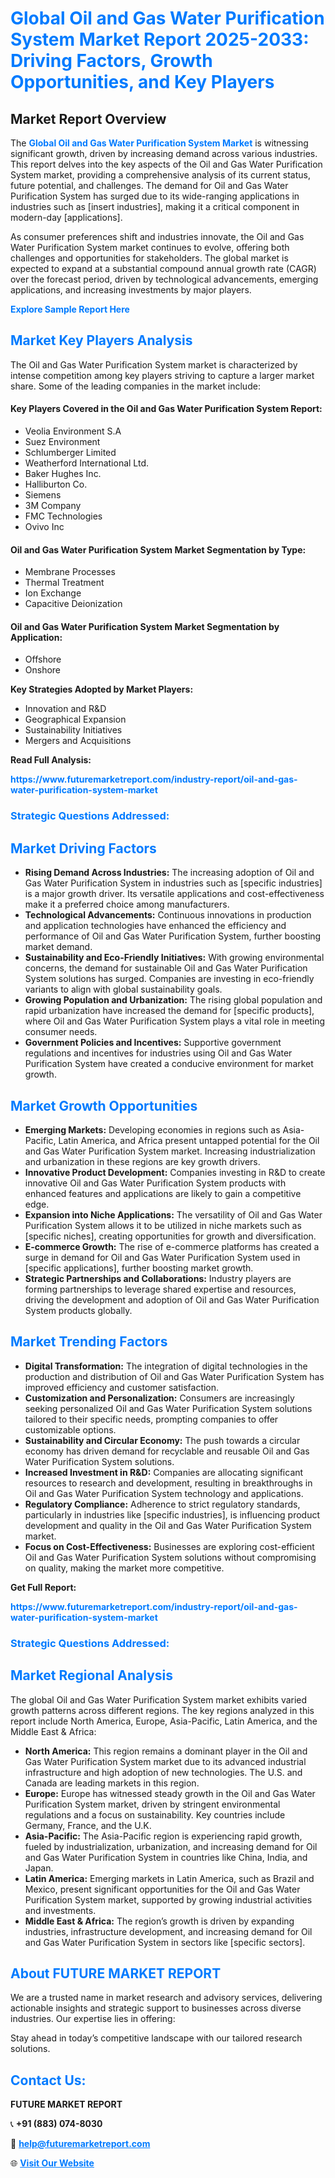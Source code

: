 <h1 style="color: #007BFF;">Global Oil and Gas Water Purification System Market Report 2025-2033: Driving Factors, Growth Opportunities, and Key Players</h1>

<section id="overview">
<h2>Market Report Overview</h2>
<p>The <a href="https://www.futuremarketreport.com/industry-report/oil-and-gas-water-purification-system-market" style="color: #007BFF; text-decoration: none;"><strong>Global Oil and Gas Water Purification System Market</strong></a> is witnessing significant growth, driven by increasing demand across various industries. This report delves into the key aspects of the Oil and Gas Water Purification System market, providing a comprehensive analysis of its current status, future potential, and challenges. The demand for Oil and Gas Water Purification System has surged due to its wide-ranging applications in industries such as [insert industries], making it a critical component in modern-day [applications].</p>
<p>As consumer preferences shift and industries innovate, the Oil and Gas Water Purification System market continues to evolve, offering both challenges and opportunities for stakeholders. The global market is expected to expand at a substantial compound annual growth rate (CAGR) over the forecast period, driven by technological advancements, emerging applications, and increasing investments by major players.</p>
</section>

<section id="overview">
<p><a href="https://www.futuremarketreport.com/request-sample/reportId=57835" style="color: #007BFF; text-decoration: none;"><strong>Explore Sample Report Here</strong></a></p>
</section>

<section id="key-players">
<h2 style="color: #007BFF;">Market Key Players Analysis</h2>
<p>The Oil and Gas Water Purification System market is characterized by intense competition among key players striving to capture a larger market share. Some of the leading companies in the market include:</p>
<h4>Key Players Covered in the Oil and Gas Water Purification System Report:</h4>
<ul><li>Veolia Environment S.A</li><li>Suez Environment</li><li>Schlumberger Limited</li><li>Weatherford International Ltd.</li><li>Baker Hughes Inc.</li><li>Halliburton Co.</li><li>Siemens</li><li>3M Company</li><li>FMC Technologies</li><li>Ovivo Inc</li></ul>
<h4>Oil and Gas Water Purification System Market Segmentation by Type:</h4>
<ul><li>Membrane Processes</li><li>Thermal Treatment</li><li>Ion Exchange</li><li>Capacitive Deionization</li></ul>

<h4>Oil and Gas Water Purification System Market Segmentation by Application:</h4>
<ul><li>Offshore</li><li>Onshore</li></ul>
<p><strong>Key Strategies Adopted by Market Players:</strong></p>
<ul>
<li>Innovation and R&D</li>
<li>Geographical Expansion</li>
<li>Sustainability Initiatives</li>
<li>Mergers and Acquisitions</li>
</ul>
</section>

<section>
<p><strong>Read Full Analysis: </strong></p><a href="https://www.futuremarketreport.com/industry-report/oil-and-gas-water-purification-system-market" style="color: #007BFF; text-decoration: none;"><strong>https://www.futuremarketreport.com/industry-report/oil-and-gas-water-purification-system-market</strong></a>
<h3 style="color: #007BFF;">Strategic Questions Addressed:</h3>
</section>

<section id="driving-factors">
<h2 style="color: #007BFF;">Market Driving Factors</h2>
<ul>
<li><strong>Rising Demand Across Industries:</strong> The increasing adoption of Oil and Gas Water Purification System in industries such as [specific industries] is a major growth driver. Its versatile applications and cost-effectiveness make it a preferred choice among manufacturers.</li>
<li><strong>Technological Advancements:</strong> Continuous innovations in production and application technologies have enhanced the efficiency and performance of Oil and Gas Water Purification System, further boosting market demand.</li>
<li><strong>Sustainability and Eco-Friendly Initiatives:</strong> With growing environmental concerns, the demand for sustainable Oil and Gas Water Purification System solutions has surged. Companies are investing in eco-friendly variants to align with global sustainability goals.</li>
<li><strong>Growing Population and Urbanization:</strong> The rising global population and rapid urbanization have increased the demand for [specific products], where Oil and Gas Water Purification System plays a vital role in meeting consumer needs.</li>
<li><strong>Government Policies and Incentives:</strong> Supportive government regulations and incentives for industries using Oil and Gas Water Purification System have created a conducive environment for market growth.</li>
</ul>
</section>

<section id="growth-opportunities">
<h2 style="color: #007BFF;">Market Growth Opportunities</h2>
<ul>
<li><strong>Emerging Markets:</strong> Developing economies in regions such as Asia-Pacific, Latin America, and Africa present untapped potential for the Oil and Gas Water Purification System market. Increasing industrialization and urbanization in these regions are key growth drivers.</li>
<li><strong>Innovative Product Development:</strong> Companies investing in R&D to create innovative Oil and Gas Water Purification System products with enhanced features and applications are likely to gain a competitive edge.</li>
<li><strong>Expansion into Niche Applications:</strong> The versatility of Oil and Gas Water Purification System allows it to be utilized in niche markets such as [specific niches], creating opportunities for growth and diversification.</li>
<li><strong>E-commerce Growth:</strong> The rise of e-commerce platforms has created a surge in demand for Oil and Gas Water Purification System used in [specific applications], further boosting market growth.</li>
<li><strong>Strategic Partnerships and Collaborations:</strong> Industry players are forming partnerships to leverage shared expertise and resources, driving the development and adoption of Oil and Gas Water Purification System products globally.</li>
</ul>
</section>

<section id="trending-factors">
<h2 style="color: #007BFF;">Market Trending Factors</h2>
<ul>
<li><strong>Digital Transformation:</strong> The integration of digital technologies in the production and distribution of Oil and Gas Water Purification System has improved efficiency and customer satisfaction.</li>
<li><strong>Customization and Personalization:</strong> Consumers are increasingly seeking personalized Oil and Gas Water Purification System solutions tailored to their specific needs, prompting companies to offer customizable options.</li>
<li><strong>Sustainability and Circular Economy:</strong> The push towards a circular economy has driven demand for recyclable and reusable Oil and Gas Water Purification System solutions.</li>
<li><strong>Increased Investment in R&D:</strong> Companies are allocating significant resources to research and development, resulting in breakthroughs in Oil and Gas Water Purification System technology and applications.</li>
<li><strong>Regulatory Compliance:</strong> Adherence to strict regulatory standards, particularly in industries like [specific industries], is influencing product development and quality in the Oil and Gas Water Purification System market.</li>
<li><strong>Focus on Cost-Effectiveness:</strong> Businesses are exploring cost-efficient Oil and Gas Water Purification System solutions without compromising on quality, making the market more competitive.</li>
</ul>
</section>

<section>
<p><strong>Get Full Report: </strong></p><a href="https://www.futuremarketreport.com/industry-report/oil-and-gas-water-purification-system-market" style="color: #007BFF; text-decoration: none;"><strong>https://www.futuremarketreport.com/industry-report/oil-and-gas-water-purification-system-market</strong></a>
<h3 style="color: #007BFF;">Strategic Questions Addressed:</h3>
</section>


<section id="regional-analysis">
<h2 style="color: #007BFF;">Market Regional Analysis</h2>
<p>The global Oil and Gas Water Purification System market exhibits varied growth patterns across different regions. The key regions analyzed in this report include North America, Europe, Asia-Pacific, Latin America, and the Middle East & Africa:</p>
<ul>
<li><strong>North America:</strong> This region remains a dominant player in the Oil and Gas Water Purification System market due to its advanced industrial infrastructure and high adoption of new technologies. The U.S. and Canada are leading markets in this region.</li>
<li><strong>Europe:</strong> Europe has witnessed steady growth in the Oil and Gas Water Purification System market, driven by stringent environmental regulations and a focus on sustainability. Key countries include Germany, France, and the U.K.</li>
<li><strong>Asia-Pacific:</strong> The Asia-Pacific region is experiencing rapid growth, fueled by industrialization, urbanization, and increasing demand for Oil and Gas Water Purification System in countries like China, India, and Japan.</li>
<li><strong>Latin America:</strong> Emerging markets in Latin America, such as Brazil and Mexico, present significant opportunities for the Oil and Gas Water Purification System market, supported by growing industrial activities and investments.</li>
<li><strong>Middle East & Africa:</strong> The region’s growth is driven by expanding industries, infrastructure development, and increasing demand for Oil and Gas Water Purification System in sectors like [specific sectors].</li>
</ul>
</section>

<footer>
<h2 style="color: #007BFF;">About FUTURE MARKET REPORT</h2>
<p>We are a trusted name in market research and advisory services, delivering actionable insights and strategic support to businesses across diverse industries. Our expertise lies in offering:</p>

<p>Stay ahead in today’s competitive landscape with our tailored research solutions.</p>

<h2 style="color: #007BFF;">Contact Us:</h2>
<p><strong>FUTURE MARKET REPORT</strong></p>
<p>📞 <strong>+91 (883) 074-8030</strong></p>
<p>📧 <strong><a href="mailto:help@futuremarketreport.com" style="color: #007BFF;">help@futuremarketreport.com</a></strong></p>
<p>🌐 <strong><a href="https://www.futuremarketreport.com/" style="color: #007BFF;">Visit Our Website</a></strong></p>
</footer>